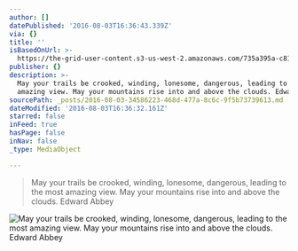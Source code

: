 ```yaml
---
author: []
datePublished: '2016-08-03T16:36:43.339Z'
via: {}
title: ''
isBasedOnUrl: >-
  https://the-grid-user-content.s3-us-west-2.amazonaws.com/735a395a-c812-4561-b28d-0c4ebac2a62b.jpg
publisher: {}
description: >-
  May your trails be crooked, winding, lonesome, dangerous, leading to the most
  amazing view. May your mountains rise into and above the clouds. Edward Abbey 
sourcePath: _posts/2016-08-03-34586223-468d-477a-8c6c-9f5b73739613.md
dateModified: '2016-08-03T16:36:32.161Z'
starred: false
inFeed: true
hasPage: false
inNav: false
_type: MediaObject

---
```

> May your trails be crooked, winding, lonesome, dangerous, leading to the most amazing view. May your mountains rise into and above the clouds. Edward Abbey

![May your trails be crooked, winding, lonesome, dangerous, leading to the most amazing view. May your mountains rise into and above the clouds. Edward Abbey ](https://the-grid-user-content.s3-us-west-2.amazonaws.com/735a395a-c812-4561-b28d-0c4ebac2a62b.jpg)